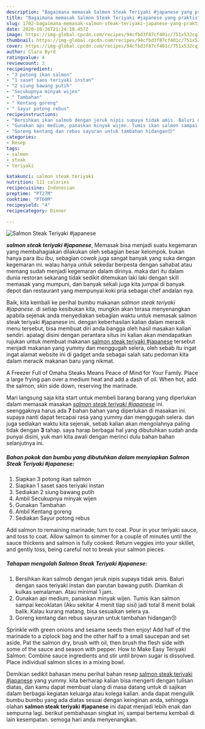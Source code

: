 ```yaml
---
description: "Bagaimana memasak Salmon Steak Teriyaki #japanese yang praktis"
title: "Bagaimana memasak Salmon Steak Teriyaki #japanese yang praktis"
slug: 1702-bagaimana-memasak-salmon-steak-teriyaki-japanese-yang-praktis
date: 2020-10-26T21:24:18.457Z
image: https://img-global.cpcdn.com/recipes/94cfbd3f87cf401c/751x532cq70/salmon-steak-teriyaki-japanese-foto-resep-utama.jpg
thumbnail: https://img-global.cpcdn.com/recipes/94cfbd3f87cf401c/751x532cq70/salmon-steak-teriyaki-japanese-foto-resep-utama.jpg
cover: https://img-global.cpcdn.com/recipes/94cfbd3f87cf401c/751x532cq70/salmon-steak-teriyaki-japanese-foto-resep-utama.jpg
author: Clara Byrd
ratingvalue: 4
reviewcount: 3
recipeingredient:
- "3 potong ikan salmon"
- "1 saset saos teriyaki instan"
- "2 siung bawang putih"
- "Secukupnya minyak wijen"
- " Tambahan"
- " Kentang goreng"
- " Sayur potong rebus"
recipeinstructions:
- "Bersihkan ikan salmob dengan jeruk nipis supaya tidak amis. Baluri dengan saos teriyaki instan dan parutan bawang putih. Diamkan di kulkas semalaman. Atau minimal 1 jam."
- "Gunakan api medium, panaskan minyak wijen. Tumis ikan salmon sampai kecoklatan (Aku sekitar 4 menit tiap sisi) jadi total 8 menit bolak balik. Kalau kurang matang, bisa sesuaikan selera ya."
- "Goreng kentang dan rebus sayuran untuk tambahan hidangan😚"
categories:
- Resep
tags:
- salmon
- steak
- teriyaki

katakunci: salmon steak teriyaki 
nutrition: 111 calories
recipecuisine: Indonesian
preptime: "PT27M"
cooktime: "PT60M"
recipeyield: "4"
recipecategory: Dinner

---
```



![Salmon Steak Teriyaki #japanese](https://img-global.cpcdn.com/recipes/94cfbd3f87cf401c/751x532cq70/salmon-steak-teriyaki-japanese-foto-resep-utama.jpg)

<b><i>salmon steak teriyaki #japanese</i></b>, Memasak bisa menjadi suatu kegemaran yang membahagiakan dilakukan oleh sebagian besar kelompok. bukan hanya para ibu ibu, sebagian cowok juga sangat banyak yang suka dengan kegemaran ini. walau hanya untuk sekedar berpesta dengan sahabat atau memang sudah menjadi kegemaran dalam dirinya. maka dari itu dalam dunia restoran sekarang tidak sedikit ditemukan laki laki dengan skill memasak yang mumpuni, dan banyak sekali juga kita jumpai di banyak depot dan restaurant yang mempunyai koki pria sebagai chef andalan nya.

Baik, kita kembali ke perihal bumbu makanan <i>salmon steak teriyaki #japanese</i>. di setiap kesibukan kita, mungkin akan terasa menyenangkan apabila sejenak anda menyediakan sebagian waktu untuk memasak salmon steak teriyaki #japanese ini. dengan keberhasilan kalian dalam meracik menu tersebut, bisa membuat diri anda bangga oleh hasil masakan kalian sendiri. apalagi disini dengan perantara situs ini kalian akan mendapatkan rujukan untuk membuat makanan <u>salmon steak teriyaki #japanese</u> tersebut menjadi makanan yang yummy dan menggugah selera, oleh sebab itu ingat ingat alamat website ini di gadget anda sebagai salah satu pedoman kita dalam meracik makanan baru yang nikmat.

A Freezer Full of Omaha Steaks Means Peace of Mind for Your Family. Place a large frying pan over a medium heat and add a dash of oil. When hot, add the salmon, skin side down, reserving the marinade.


Mari langsung saja kita start untuk membeli barang barang yang diperlukan dalam memasak masakan <u><i>salmon steak teriyaki #japanese</i></u> ini. seenggaknya harus ada <b>7</b> bahan bahan yang diperlukan di masakan ini. supaya nanti dapat tercapai rasa yang yummy dan menggugah selera. dan juga sediakan waktu kita sejenak, sebab kalian akan mengolahnya paling tidak dengan <b>3</b> tahap. saya harap berbagai hal yang dibutuhkan sudah anda punyai disini, yuk mari kita awali dengan merinci dulu bahan bahan selanjutnya ini.

<!--inarticleads1-->

##### Bahan pokok dan bumbu yang dibutuhkan dalam menyiapkan Salmon Steak Teriyaki #japanese:

1. Siapkan 3 potong ikan salmon
1. Siapkan 1 saset saos teriyaki instan
1. Sediakan 2 siung bawang putih
1. Ambil Secukupnya minyak wijen
1. Gunakan  Tambahan
1. Ambil  Kentang goreng
1. Sediakan  Sayur potong rebus


Add salmon to remaining marinade; turn to coat. Pour in your teriyaki sauce, and toss to coat. Allow salmon to simmer for a couple of minutes until the sauce thickens and salmon is fully cooked. Return veggies into your skillet, and gently toss, being careful not to break your salmon pieces. 

<!--inarticleads2-->

##### Tahapan mengolah Salmon Steak Teriyaki #japanese:

1. Bersihkan ikan salmob dengan jeruk nipis supaya tidak amis. Baluri dengan saos teriyaki instan dan parutan bawang putih. Diamkan di kulkas semalaman. Atau minimal 1 jam.
1. Gunakan api medium, panaskan minyak wijen. Tumis ikan salmon sampai kecoklatan (Aku sekitar 4 menit tiap sisi) jadi total 8 menit bolak balik. Kalau kurang matang, bisa sesuaikan selera ya.
1. Goreng kentang dan rebus sayuran untuk tambahan hidangan😚


Sprinkle with green onions and sesame seeds then enjoy! Add half of the marinade to a ziplock bag and the other half to a small saucepan and set aside. Pat the salmon dry, brush with oil, then brush the flesh side with some of the sauce and season with pepper. How to Make Easy Teriyaki Salmon: Combine sauce ingredients and stir until brown sugar is dissolved. Place individual salmon slices in a mixing bowl. 

Demikian sedikit bahasan menu perihal bahan resep <u>salmon steak teriyaki #japanese</u> yang yummy. kita berharap kalian bisa mengerti dengan tulisan diatas, dan kamu dapat membuat ulang di masa datang untuk di sajikan dalam berbagai kegiatan keluarga atau kolega kalian. anda dapat mengulik bumbu bumbu yang ada diatas sesuai dengan keinginan anda, sehingga olahan <b>salmon steak teriyaki #japanese</b> ini dapat menjadi lebih enak dan sempurna lagi. berikut pembahasan singkat ini, sampai bertemu kembali di lain kesempatan. semoga hari anda menyenangkan.
